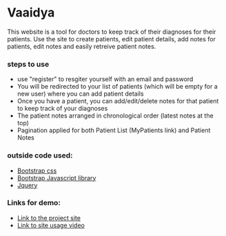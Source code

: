 # Vaaidya

This website is a tool for doctors to keep track of their diagnoses for their patients. Use the site to create patients, edit patient details, add notes for patients, edit notes and easily retreive patient notes.

### steps to use
  - use "register" to resgiter yourself with an email and password
  - You will be redirected to your list of patients (which will be empty for a new user) where you can add patient details
  - Once you have a patient, you can add/edit/delete notes for that patient to keep track of your diagnoses
  - The patient notes arranged in chronological order (latest notes at the top)
  - Pagination applied for both Patient List (MyPatients link) and Patient Notes

### outside code used:
  - [Bootstrap css](http://maxcdn.bootstrapcdn.com/bootstrap/3.3.6/css/bootstrap.min.css)
  - [Bootstrap Javascript library]( http://netdna.bootstrapcdn.com/bootstrap/3.1.1/js/bootstrap.min.js) 
  - [Jquery](//code.jquery.com/jquery-1.11.0.min.js)

### Links for demo:
 - [Link to the project site](http://p4.bparlapalli.me)
 - [Link to site usage video](http://screencast.com/t/Irc80pYTEyR)
